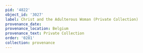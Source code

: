 ```yaml
---
pid: '4822'
object_id: '3027'
label: Christ and the Adulterous Woman (Private Collection)
provenance_date:
provenance_location: Belgium
provenance_text: Private Collection
order: '0281'
collection: provenance
---
```

